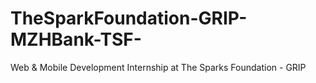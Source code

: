 # TheSparkFoundation-GRIP-MZHBank-TSF-
Web &amp; Mobile Development Internship at The Sparks Foundation - GRIP
